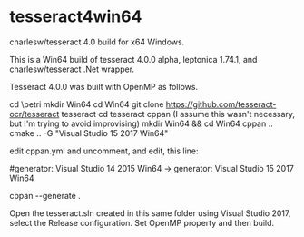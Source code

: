 # tesseract4win64
charlesw/tesseract 4.0 build for x64 Windows.

This is a Win64 build of tesseract 4.0.0 alpha, leptonica 1.74.1, and charlesw/tesseract .Net wrapper.

Tesseract 4.0.0 was built with OpenMP as follows.

cd \petri
mkdir Win64
cd Win64
git clone https://github.com/tesseract-ocr/tesseract tesseract
cd tesseract
cppan  (I assume this wasn't necessary, but I'm trying to avoid improvising)
mkdir Win64 && cd Win64
cppan ..
cmake .. -G "Visual Studio 15 2017 Win64"

 edit cppan.yml and uncomment, and edit, this line:

#generator: Visual Studio 14 2015 Win64 -> generator: Visual Studio 15 2017 Win64

cppan --generate .


Open the tesseract.sln created in this same folder using Visual Studio 2017, select the Release configuration.
Set OpenMP property and then build.
